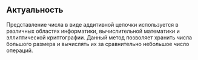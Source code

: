 ﻿## Актуальность

Представление числа в виде аддитивной цепочки используется в различных областях информатики, вычислительной математики и эллиптической криптографии. Данный метод позволяет хранить числа большого размера и вычислять их за сравнительно небольшое число операций.